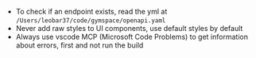 - To check if an endpoint exists, read the yml at `/Users/leobar37/code/gymspace/openapi.yaml`
- Never add raw styles to UI components, use default styles by default
- Always use vscode MCP (Microsoft Code Problems) to get information about errors, first and not run the build